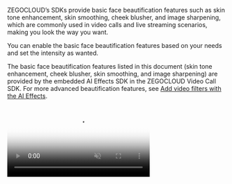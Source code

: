 
ZEGOCLOUD’s SDKs provide basic face beautification features such as skin tone enhancement, skin smoothing, cheek blusher, and image sharpening, which are commonly used in video calls and live streaming scenarios, making you look the way you want.

You can enable the basic face beautification features based on your needs and set the intensity as wanted.




<div class="mk-hint">


The basic face beautification features listed in this document (skin tone enhancement, cheek blusher, skin smoothing, and image sharpening) are provided by the embedded AI Effects SDK in the ZEGOCLOUD Video Call SDK.
For more advanced beautification features, see [Add video filters with the AI Effects](!Best_Practice/Use_of_ExpressSDK_and_ZegoEffectsSDK).
</div>

<video poster="https://storage.zego.im/sdk-doc/Pics/Common/ZegoExpressEngine/ExpressBeauty.png" src="https://zego-public.oss-cn-shanghai.aliyuncs.com/sdk-doc/doc/video/Express_Video_SDK/ExpressBeauty.mp4" width="65%" muted="true" loop="true" autoplay="autoplay" preload="auto" nocontrols></video>








